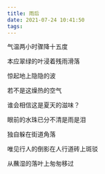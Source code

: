 ```yaml
---
title: 雨后
date: 2021-07-24 10:41:50
tags:
---
```


气温两小时骤降十五度

本应翠绿的叶浸着残雨滑落

惊起地上隐隐的波

若不是这燥热的空气

谁会相信这是夏天的滋味？

眼前的水珠已分不清是雨是泪

独自躲在街道角落

唯见行人的倒影在人行道砖上斑驳

从蘸湿的落叶上匆匆移过
